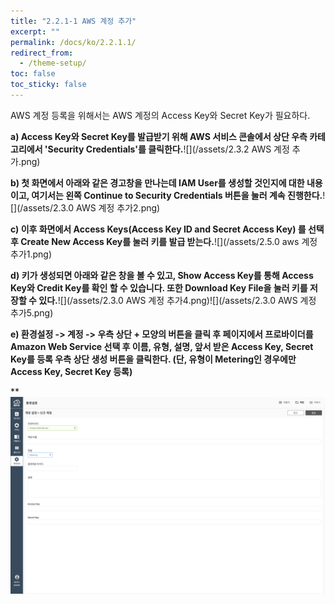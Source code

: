 ```yaml
---
title: "2.2.1-1 AWS 계정 추가"
excerpt: ""
permalink: /docs/ko/2.2.1.1/
redirect_from:
  - /theme-setup/
toc: false
toc_sticky: false
---
```



AWS 계정 등록을 위해서는 AWS 계정의 Access Key와 Secret Key가 필요하다.

**a\) Access Key와 Secret Key를 발급받기 위해 AWS 서비스 콘솔에서 상단 우측 카테고리에서 'Security Credentials'를 클릭한다.**![](/assets/2.3.2 AWS 계정 추가.png)

**b\) 첫 화면에서 아래와 같은 경고창을 만나는데 IAM User를 생성할 것인지에 대한 내용이고, 여기서는 왼쪽 Continue to Security Credentials 버튼을 눌러 계속 진행한다.**![](/assets/2.3.0 AWS 계정 추가2.png)

**c\) 이후 화면에서 Access Keys\(Access Key ID and Secret Access Key\) 를 선택 후 Create New Access Key를 눌러 키를 발급 받는다.**![](/assets/2.5.0 aws 계정추가1.png)

**d\) 키가 생성되면 아래와 같은 창을 볼 수 있고, Show Access Key를 통해 Access Key와 Credit Key를 확인 할 수 있습니다. 또한 Download Key File을 눌러 키를 저장할 수 있다.**![](/assets/2.3.0 AWS 계정 추가4.png)![](/assets/2.3.0 AWS 계정 추가5.png)

**e\) 환경설정 -&gt; 계정 -&gt; 우측 상단 + 모양의 버튼을 클릭 후 페이지에서 프로바이더를 Amazon Web Service 선택 후 이름, 유형, 설명, 앞서 받은 Access Key, Secret Key를 등록 우측 상단 생성 버튼을 클릭한다. \(단, 유형이 Metering인 경우에만 Access Key, Secret Key 등록\)**

**![](/assets/KR/3.0.0/2.2.1-1_5.png)
